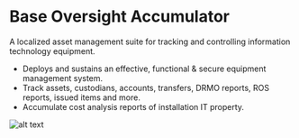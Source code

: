 # Base Oversight Accumulator

A localized asset management suite for tracking and controlling information technology equipment.

- Deploys and sustains an effective, functional & secure equipment management system.
- Track assets, custodians, accounts, transfers, DRMO reports, ROS reports, issued items and more.
- Accumulate cost analysis reports of installation IT property.

![alt text](https://github.com/mason-wolf/csims/blob/master/images/screenshot_1.png)
